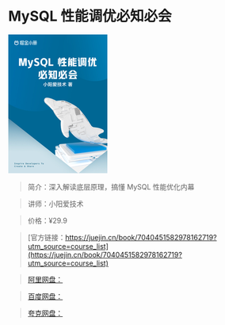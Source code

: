 # MySQL 性能调优必知必会

![img](../../assets/f7191806427a4139b75b20404941ec9d~tplv-k3u1fbpfcp-no-mark_280_280_200_280.png)

> 简介：深入解读底层原理，搞懂 MySQL 性能优化内幕

> 讲师：小阳爱技术

> 价格：¥29.9

> [官方链接：https://juejin.cn/book/7040451582978162719?utm_source=course_list](https://juejin.cn/book/7040451582978162719?utm_source=course_list)

> [阿里网盘：]()

> [百度网盘：]()

> [夸克网盘：]()
